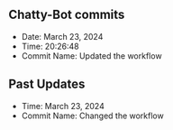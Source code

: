 ## Chatty-Bot commits
- Date: March 23, 2024
- Time: 20:26:48
- Commit Name: Updated the workflow

## Past Updates
- Time: March 23, 2024
- Commit Name: Changed the workflow
